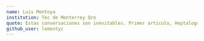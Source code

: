 ```yaml
---
name: Luis Montoya
institution: Tec de Monterrey Qro
quote: Estas conversaciones son inevitables. Primer articulo, Heptalogo de vida
github_user: lemontyc
---
```


